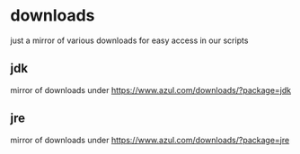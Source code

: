 # downloads
just a mirror of various downloads for easy access in our scripts

## jdk
mirror of downloads under https://www.azul.com/downloads/?package=jdk

## jre
mirror of downloads under https://www.azul.com/downloads/?package=jre
